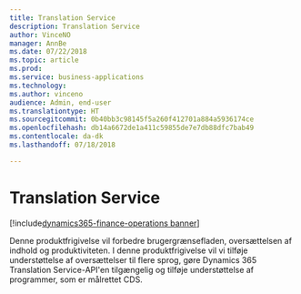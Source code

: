 ```yaml
---
title: Translation Service
description: Translation Service
author: VinceNO
manager: AnnBe
ms.date: 07/22/2018
ms.topic: article
ms.prod: 
ms.service: business-applications
ms.technology: 
ms.author: vinceno
audience: Admin, end-user
ms.translationtype: HT
ms.sourcegitcommit: 0b40bb3c98145f5a260f412701a884a5936174ce
ms.openlocfilehash: db14a6672de1a411c59855de7e7db88dfc7bab49
ms.contentlocale: da-dk
ms.lasthandoff: 07/18/2018

---
```

#  <a name="translation-service"></a>Translation Service

[!include[dynamics365-finance-operations banner](../includes/dynamics365-finance-operations.md)]



Denne produktfrigivelse vil forbedre brugergrænsefladen, oversættelsen af indhold og produktiviteten. I denne produktfrigivelse vil vi tilføje understøttelse af oversættelser til flere sprog, gøre Dynamics 365 Translation Service-API'en tilgængelig og tilføje understøttelse af programmer, som er målrettet CDS. 

